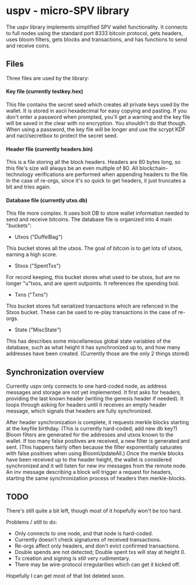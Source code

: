 # uspv - micro-SPV library

The uspv library implements simplified SPV wallet functionality.
It connects to full nodes using the standard port 8333 bitcoin protocol,
gets headers, uses bloom filters, gets blocks and transactions, and has
functions to send and receive coins.

## Files

Three files are used by the library:

#### Key file (currently testkey.hex)

This file contains the secret seed which creates all private keys used by the wallet.  It is stored in ascii hexadecimal for easy copying and pasting.  If you don't enter a password when prompted, you'll get a warning and the key file will be saved in the clear with no encryption.  You shouldn't do that though.  When using a password, the key file will be longer and use the scrypt KDF and nacl/secretbox to protect the secret seed.

#### Header file (currently headers.bin)

This is a file storing all the block headers.  Headers are 80 bytes long, so this file's size will always be an even multiple of 80.  All blockchain-technology verifications are performed when appending headers to the file.  In the case of re-orgs, since it's so quick to get headers, it just truncates a bit and tries again.

#### Database file (currently utxo.db)

This file more complex.  It uses bolt DB to store wallet information needed to send and receive bitcoins.  The database file is organized into 4 main "buckets":

* Utxos ("DuffelBag")

This bucket stores all the utxos.  The goal of bitcoin is to get lots of utxos, earning a high score.

* Stxos ("SpentTxs")

For record keeping, this bucket stores what used to be utxos, but are no longer "u"txos, and are spent outpoints.  It references the spending txid.

* Txns  ("Txns")

This bucket stores full serialized transactions which are refenced in the Stxos bucket.  These can be used to re-play transactions in the case of re-orgs.

* State ("MiscState")

This has describes some miscellaneous global state variables of the database, such as what height it has synchronized up to, and how many addresses have been created.  (Currently those are the only 2 things stored)

## Synchronization overview

Currently uspv only connects to one hard-coded node, as address messages and storage are not yet implemented.  It first asks for headers, providing the last known header (writing the genesis header if needed).  It loops through asking for headers until it receives an empty header message, which signals that headers are fully synchronized.

After header synchronization is complete, it requests merkle blocks starting at the keyfile birthday. (This is currently hard-coded; add new db key?)  Bloom filters are generated for the addresses and utxos known to the wallet.  If too many false positives are received, a new filter is generated and sent. (This happens fairly often because the filter exponentially saturates with false positives when using BloomUpdateAll.)   Once the merkle blocks have been received up to the header height, the wallet is considered synchronized and it will listen for new inv messages from the remote node.  An inv message describing a block will trigger a request for headers, starting the same synchronization process of headers then merkle-blocks.

## TODO

There's still quite a bit left, though most of it hopefully won't be too hard.  

Problems / still to do:

* Only connects to one node, and that node is hard-coded.
* Currently doesn't check signatures of received transactions.
* Re-orgs affect only headers, and don't evict confirmed transactions.
* Double spends are not detected; Double spent txs will stay at height 0.
* Tx creation and signing is still very rudimentary.
* There may be wire-protocol irregularities which can get it kicked off.

Hopefully I can get most of that list deleted soon.
